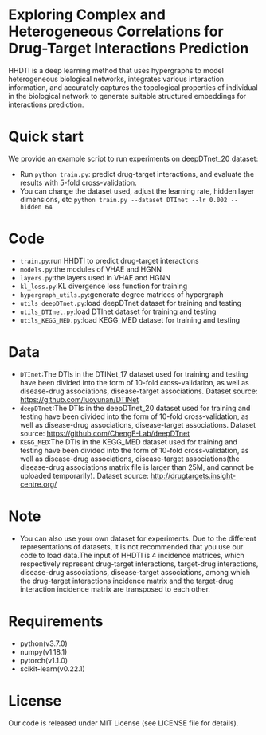 # Exploring Complex and Heterogeneous Correlations for Drug-Target Interactions Prediction

HHDTI is a deep learning method that uses hypergraphs to model heterogeneous biological networks, integrates various interaction information, and accurately captures the topological properties of individual in the biological network to generate suitable structured embeddings for interactions prediction.

# Quick start
We provide an example script to run experiments on deepDTnet_20 dataset:

+   Run `python train.py`: predict drug-target interactions, and evaluate the results with 5-fold cross-validation.
+   You can change the dataset used, adjust the learning rate, hidden layer dimensions, etc
    `python train.py --dataset DTInet --lr 0.002 --hidden 64`


# Code

+   `train.py`:run HHDTI to predict drug-target interactions
+   `models.py`:the modules of VHAE and HGNN
+   `layers.py`:the layers used in VHAE and HGNN
+   `kl_loss.py`:KL divergence loss function for training
+   `hypergraph_utils.py`:generate degree matrices of hypergraph
+   `utils_deepDTnet.py`:load deepDTnet dataset for training and testing
+   `utils_DTInet.py`:load DTInet dataset for training and testing
+   `utils_KEGG_MED.py`:load KEGG_MED dataset for training and testing


# Data
+   `DTInet`:The DTIs in the DTINet_17 dataset used for training and testing have been divided into the form of 10-fold cross-validation, as well as disease-drug associations, disease-target associations. Dataset source: https://github.com/luoyunan/DTINet
+   `deepDTnet`:The DTIs in the deepDTnet_20 dataset used for training and testing have been divided into the form of 10-fold cross-validation, as well as disease-drug associations, disease-target associations. Dataset source: https://github.com/ChengF-Lab/deepDTnet
+   `KEGG_MED`:The DTIs in the KEGG_MED dataset used for training and testing have been divided into the form of 10-fold cross-validation, as well as disease-drug associations, disease-target associations(the disease-drug associations matrix file is larger than 25M, and cannot be uploaded temporarily). Dataset source: http://drugtargets.insight-centre.org/
# Note
+   You can also use your own dataset for experiments. Due to the different representations of datasets, it is not recommended that you use our code to load data.The input of HHDTI is 4 incidence matrices, which respectively represent drug-target interactions, target-drug interactions, disease-drug associations, disease-target associations, among which the drug-target interactions incidence matrix and the target-drug interaction incidence matrix are transposed to each other.

# Requirements
+   python(v3.7.0)
+   numpy(v1.18.1)
+   pytorch(v1.1.0)
+   scikit-learn(v0.22.1)

# License
Our code is released under MIT License (see LICENSE file for details).
